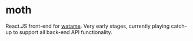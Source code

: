 # moth

React.JS front-end for [watame](https://github.com/serxka/watame). Very early stages, currently playing catch-up to support all back-end API functionality.
